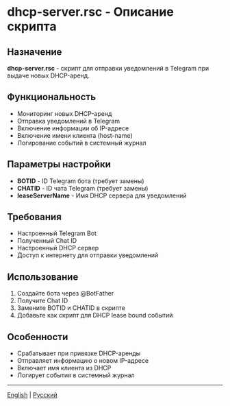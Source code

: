 # dhcp-server.rsc - Описание скрипта

## Назначение
**dhcp-server.rsc** - скрипт для отправки уведомлений в Telegram при выдаче новых DHCP-аренд.

## Функциональность
- Мониторинг новых DHCP-аренд
- Отправка уведомлений в Telegram
- Включение информации об IP-адресе
- Включение имени клиента (host-name)
- Логирование событий в системный журнал

## Параметры настройки
- **BOTID** - ID Telegram бота (требует замены)
- **CHATID** - ID чата Telegram (требует замены)
- **leaseServerName** - Имя DHCP сервера для уведомлений

## Требования
- Настроенный Telegram Bot
- Полученный Chat ID
- Настроенный DHCP сервер
- Доступ к интернету для отправки уведомлений

## Использование
1. Создайте бота через @BotFather
2. Получите Chat ID
3. Замените BOTID и CHATID в скрипте
4. Добавьте как скрипт для DHCP lease bound событий

## Особенности
- Срабатывает при привязке DHCP-аренды
- Отправляет информацию о новом IP-адресе
- Включает имя клиента из DHCP
- Логирует события в системный журнал

---
[English](dhcp-server_DESCRIPTION_EN.md) | [Русский](dhcp-server_DESCRIPTION.md)

